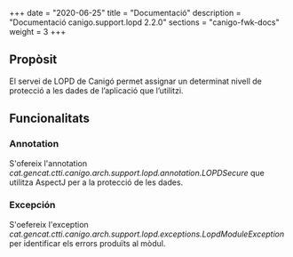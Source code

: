 +++
date        = "2020-06-25"
title       = "Documentació"
description = "Documentació canigo.support.lopd 2.2.0"
sections    = "canigo-fwk-docs"
weight      = 3
+++

## Propòsit

El servei de LOPD de Canigó permet assignar un determinat nivell de protecció a les dades de l’aplicació que l’utilitzi.

## Funcionalitats

### Annotation

S'ofereix l'annotation *cat.gencat.ctti.canigo.arch.support.lopd.annotation.LOPDSecure* que utilitza AspectJ per a la protecció de les dades.

### Excepción

S'oefereix l'exception *cat.gencat.ctti.canigo.arch.support.lopd.exceptions.LopdModuleException* per identificar els errors produïts al mòdul.
